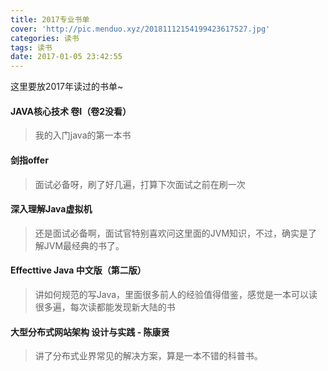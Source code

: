 ```yaml
---
title: 2017专业书单
cover: 'http://pic.menduo.xyz/20181112154199423617527.jpg'
categories: 读书
tags: 读书
date: 2017-01-05 23:42:55
---
```


这里要放2017年读过的书单~

<!-- more -->

####    JAVA核心技术 卷I（卷2没看）

> 我的入门java的第一本书

####    剑指offer

> 面试必备呀，刷了好几遍，打算下次面试之前在刷一次

####    深入理解Java虚拟机

 > 还是面试必备啊，面试官特别喜欢问这里面的JVM知识，不过，确实是了解JVM最经典的书了。


####    Effecttive Java 中文版（第二版）

> 讲如何规范的写Java，里面很多前人的经验值得借鉴，感觉是一本可以读很多遍，每次读都能发现新大陆的书

####    大型分布式网站架构 设计与实践 - 陈康贤

 > 讲了分布式业界常见的解决方案，算是一本不错的科普书。
